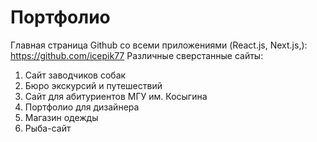 # Портфолио
Главная страница Github cо всеми приложениями (React.js, Next.js,): https://github.com/icepik77
Различные сверстанные сайты:
1. Сайт заводчиков собак
2. Бюро экскурсий и путешествий 
3. Сайт для абитуриентов МГУ им. Косыгина
4. Портфолио для дизайнера
5. Магазин одежды
6. Рыба-сайт
